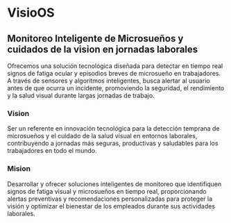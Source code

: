 # VisioOS
## Monitoreo Inteligente de Microsueños y cuidados de la vision en jornadas laborales
Ofrecemos una solución tecnológica diseñada para detectar en tiempo real signos de fatiga ocular y episodios breves de microsueño en trabajadores. A través de sensores y algoritmos inteligentes, busca alertar al usuario antes de que ocurra un incidente, promoviendo la seguridad, el rendimiento y la salud visual durante largas jornadas de trabajo.

### Vision
Ser un referente en innovación tecnológica para la detección temprana de microsueños y el cuidado de la salud visual en entornos laborales, contribuyendo a jornadas más seguras, productivas y saludables para los trabajadores en todo el mundo.

### Mision
Desarrollar y ofrecer soluciones inteligentes de monitoreo que identifiquen signos de fatiga visual y microsueños en tiempo real, proporcionando alertas preventivas y recomendaciones personalizadas para proteger la visión y optimizar el bienestar de los empleados durante sus actividades laborales.
